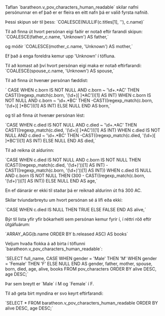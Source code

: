 Taflan ´baratheon.v_pov_characters_human_readable´ skilar nafni persónunnar en ef það er er fleira en eitt nafn þá er valið fyrsta nafnið.

Þessi skipun sér til þess: 
´COALESCE(NULLIF(c.titles[1], ''), c.name)´

Til að finna út hvort persónan eigi faðir er notað eftir farandi skipun:
´COALESCE(father_c.name, 'Unknown') AS father,´

og móðir
´COALESCE(mother_c.name, 'Unknown') AS mother,´

Ef það á enga foreldra kemur upp 'Unknown' í töfluna.

Til að komast að því hvort persónan eigi maka er notað eftirfarandi:
´COALESCE(spouse_c.name, 'Unknown') AS spouse,´

Til að finna út hvenær persónan fæddist:

´    CASE
            WHEN c.born IS NOT NULL AND c.born ~ '\d+.*AC' THEN CAST((regexp_match(c.born, '(\d+)[ ]*AC'))[1] AS INT)
            WHEN c.born IS NOT NULL AND c.born ~ '\d+.*BC' THEN -CAST((regexp_match(c.born, '(\d+)[ ]*BC'))[1] AS INT)
            ELSE NULL
        END AS born,´

og til að finna út hvenær persónan lést:

´CASE
            WHEN c.died IS NOT NULL AND c.died ~ '\d+.*AC' THEN CAST((regexp_match(c.died, '(\d+)[ ]*AC'))[1] AS INT)
            WHEN c.died IS NOT NULL AND c.died ~ '\d+.*BC' THEN -CAST((regexp_match(c.died, '(\d+)[ ]*BC'))[1] AS INT)
            ELSE NULL
        END AS died,´

Til að reikna út aldurinn:

´CASE
            WHEN c.died IS NOT NULL AND c.born IS NOT NULL THEN
                (CAST((regexp_match(c.died, '(\d+)'))[1] AS INT) - CAST((regexp_match(c.born, '(\d+)'))[1] AS INT))
            WHEN c.died IS NULL AND c.born IS NOT NULL THEN
                (300 - CAST((regexp_match(c.born, '(\d+)'))[1] AS INT))
            ELSE NULL
        END AS age,´

En ef dánarár er ekki til staðar þá er reiknað aldurinn út frá 300 AC.

Skilar tvíundarbreytu um hvort persónan sé á lífi eða ekki:

´CASE
            WHEN c.died IS NULL THEN TRUE
            ELSE FALSE
        END AS alive,´


Býr til lista yfir yfir bókarheiti sem persónan kemur fyrir í, í réttri röð eftir útgáfuárum:

´ARRAY_AGG(b.name ORDER BY b.released ASC) AS books´

Veljum hvaða flokka á að birta í töflunni ´baratheon.v_pov_characters_human_readable´:

´SELECT
    full_name,
    CASE
        WHEN gender = 'Male' THEN 'M'
        WHEN gender = 'Female' THEN 'F'
        ELSE NULL
    END AS gender,
    father,
    mother,
    spouse,
    born,
    died,
    age,
    alive,
    books
FROM pov_characters
ORDER BY alive DESC, age DESC;´

Þar sem breytt er ´Male´ í M og ´Female´ í F.

Til að geta birt myndina er svo keyrt eftirfarandi:

´SELECT * FROM baratheon.v_pov_characters_human_readable
ORDER BY alive DESC, age DESC;´







